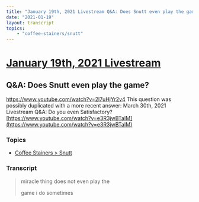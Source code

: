 ```yaml
---
title: "January 19th, 2021 Livestream Q&A: Does Snutt even play the game?"
date: "2021-01-19"
layout: transcript
topics:
    - "coffee-stainers/snutt"
---
```

# [January 19th, 2021 Livestream](../2021-01-19.md)
## Q&A: Does Snutt even play the game?
https://www.youtube.com/watch?v=2l7uHjYr2v4
This question was possibly duplicated with a more recent answer: March 30th, 2021 Livestream Q&A: Do you even Satisfactory? [https://www.youtube.com/watch?v=e3R3jwBTaIM](https://www.youtube.com/watch?v=e3R3jwBTaIM)


### Topics
* [Coffee Stainers > Snutt](../topics/coffee-stainers/snutt.md)

### Transcript

> miracle thing does not even play the
>
> game i do sometimes
